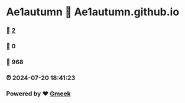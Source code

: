 # Ae1autumn :link: Ae1autumn.github.io 
### :page_facing_up: [2](Ae1autumn.github.io/tag.html) 
### :speech_balloon: 0 
### :hibiscus: 968 
### :alarm_clock: 2024-07-20 18:41:23 
### Powered by :heart: [Gmeek](https://github.com/Meekdai/Gmeek)
